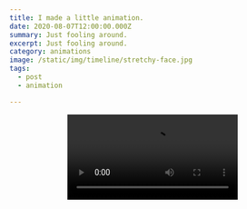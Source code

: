 ```yaml
--- 
title: I made a little animation.
date: 2020-08-07T12:00:00.000Z
summary: Just fooling around.
excerpt: Just fooling around.
category: animations
image: /static/img/timeline/stretchy-face.jpg
tags:
  - post 
  - animation

---
```


<div style="width: 100%; text-align: center;">
<video controls loop>
  <source type="video/mp4" src="/static/img/animations/mp4s/stretchy-face.mp4"></source>
  <p>Your browser does not support the video element.</p>
</video>
</div>